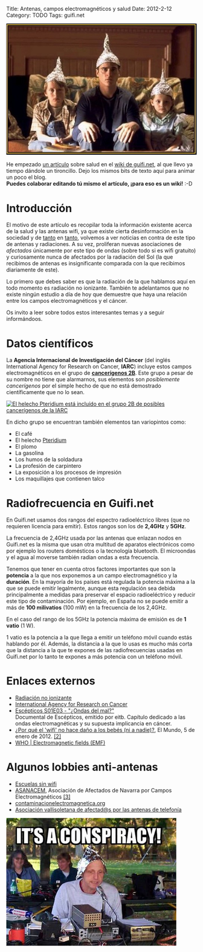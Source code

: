 Title: Antenas, campos electromagnéticos y salud
Date: 2012-2-12
Category: TODO
Tags: guifi.net

![Sombreros de aluminio](/img/Sombreros_de_aluminio.jpeg)

He empezado [un artículo](http://es.wiki.guifi.net/wiki/Salud) sobre salud en el [wiki de guifi.net](http://es.wiki.guifi.net), al que llevo
ya tiempo dándole un tironcillo. Dejo los mismos bits de texto aquí para animar un poco el blog.  
**Puedes colaborar editando tú mismo el artículo, ¡para eso es un wiki!** :-D

# Introducción

El motivo de este artículo es recopilar toda la información existente acerca de la salud y las antenas wifi, ya que existe cierta
desinformación en la sociedad y de [tanto](http://www.contaminacionelectromagnetica.org/ministro.htm) en
[tanto](http://www.diariodenavarra.es/noticias/navarra/pamplona_comarca/inician_una_campana_burlada_para_retirar_wifi_las_escuelas_63252_1002.html),
volvemos a ver noticias en contra de este tipo de antenas y radiaciones. A su vez, proliferan nuevas asociaciones de *afectados* únicamente
por este tipo de ondas (sobre todo si es wifi gratuito) y curiosamente nunca de afectados por la radiación del Sol (la que recibimos de
antenas es insignificante comparada con la que recibimos diariamente de este).

Lo primero que debes saber es que la radiación de la que hablamos aquí en todo momento es radiación no ionizante. También te adelantamos que
no existe ningún estudio a día de hoy que demuestre que haya una relación entre los campos electromagnéticos y el cáncer.

Os invito a leer sobre todos estos interesantes temas y a seguir informándoos.

# Datos científicos

La **Agencia Internacional de Investigación del Cáncer** (del inglés International Agency for Research on Cancer, **IARC**) incluye estos
campos electromagnéticos en el grupo de [**cancerígenos 2B**](http://en.wikipedia.org/wiki/en:List_of_IARC_Group_2B_carcinogens). Este grupo
a pesar de su nombre no tiene que alarmarnos, sus elementos son *posiblemente cancerígenos* por el simple hecho de que no está demostrado
científicamente que no lo sean.

[![El helecho Pteridium está incluído en el grupo 2B de posibles cancerígenos de la
IARC](/img/Adelaarsvaren_planten_Pteridium_aquilinum.jpg)](https://es.wikipedia.org/wiki/Pteridium)

En dicho grupo se encuentran también elementos tan variopintos como:

-   El café
-   El helecho [Pteridium](https://es.wikipedia.org/wiki/Pteridium)
-   El plomo
-   La gasolina
-   Los humos de la soldadura
-   La profesión de carpintero
-   La exposición a los procesos de impresión
-   Los maquillajes que contienen talco

# Radiofrecuencia en Guifi.net

En Guifi.net usamos dos rangos del espectro radioeléctrico libres (que no requieren licencia para emitir). Estos rangos son los de
**2,4GHz** y **5GHz**.

La frecuencia de 2,4GHz usada por las antenas que enlazan nodos en Guifi.net es la misma que usan otra multitud de aparatos electrónicos
como por ejemplo los routers domésticos o la tecnología bluetooth. El microondas y el agua al moverse también radian ondas a esta
frecuencia.

Tenemos que tener en cuenta otros factores importantes que son la **potencia** a la que nos exponemos a un campo electromagnético y la
**duración**. En la mayoría de los países está regulada la potencia máxima a la que se puede emitir legalmente, aunque esta regulación sea
debida principalmente a medidas para preservar el espacio radioeléctrico y reducir este tipo de contaminación. Por ejemplo, en España no se
puede emitir a más de **100 milivatios** (100 mW) en la frecuencia de los 2,4GHz.

En el caso del rango de los 5GHz la potencia máxima de emisión es de **1 vatio** (1 W).

1 vatio es la potencia a la que llega a emitir un teléfono móvil cuando estás hablando por él. Además, la distancia a la que lo usas es
mucho más corta que la distancia a la que te expones de las radiofrecuencias usadas en Guifi.net por lo tanto te expones a más potencia con
un teléfono móvil.

# Enlaces externos

-   [Radiación no ionizante](http://en.wikipedia.org/wiki/es:Radiaci%C3%B3n_no_ionizante "wikipedia:es:Radiación no ionizante")
-   [International Agency for Research on
    Cancer](http://en.wikipedia.org/wiki/en:International_Agency_for_Research_on_Cancer "wikipedia:en:International Agency for Research on Cancer")
-   [Escépticos S01E03 - "¿Ondas del mal?"](http://vimeo.com/30358149)  
    Documental de Escépticos, emitido por eitb. Capítulo dedicado a las ondas electromagnéticas y su supuesta implicancia en cáncer.
-   [¿Por qué el 'wifi' no hace daño a los bebés (ni a nadie)?](http://www.elmundo.es/elmundo/2012/01/05/ciencia/1325783194.html), El Mundo,
    5 de enero de 2012. [[2]](http://www.meneame.net/story/wifi-no-hace-dano-bebes-ni-nadie/1)
-   [WHO | Electromagnetic fields (EMF)](http://www.who.int/peh-emf/en/)

# Algunos lobbies anti-antenas

-   [Escuelas sin wifi](http://www.escuelasinwifi.org/)
-   [ASANACEM](http://asanacem.blogspot.com/), Asociación de Afectados de Navarra por Campos Electromagnéticos
    [[3]](http://www.diariodenavarra.es/noticias/navarra/pamplona_comarca/inician_una_campana_burlada_para_retirar_wifi_las_escuelas_63252_1002.html)
-   [contaminacionelectromagnetica.org](http://www.contaminacionelectromagnetica.org/)
-   [Asociación vallisoletana de afectad@s por las antenas de telefonía](http://www.avaate.org/)

![It's a conspiracy!](/img/Its-a-conspiracy.jpg)
